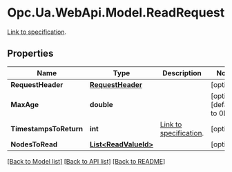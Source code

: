 # Opc.Ua.WebApi.Model.ReadRequest
[Link to specification](https://reference.opcfoundation.org/v105/Core/docs/Part4/5.11.2/#5.11.2.2).

## Properties

Name | Type | Description | Notes
------------ | ------------- | ------------- | -------------
**RequestHeader** | [**RequestHeader**](RequestHeader.md) |  | [optional] 
**MaxAge** | **double** |  | [optional] [default to 0D]
**TimestampsToReturn** | **int** | [Link to specification](https://reference.opcfoundation.org/v105/Core/docs/Part4/7.40). | [optional] 
**NodesToRead** | [**List&lt;ReadValueId&gt;**](ReadValueId.md) |  | [optional] 

[[Back to Model list]](../README.md#documentation-for-models) [[Back to API list]](../README.md#documentation-for-api-endpoints) [[Back to README]](../README.md)

